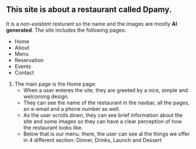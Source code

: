 ## This site is about a restaurant called Dpamy.
It is a *non-existant* resturant so the name and the images are mostly **AI generated**.
The site includes the following pages:
- Home
- About
- Menu
- Reservation
- Events
- Contact
1. The main page is the Home page:
   - When a user enteres the site, they are greeted by a nice, simple and welcoming design. 
   - They can see the name of the restaurant in the navbar, all the pages, an e-email and a phone number as well.
   - As the user scrolls down, they can see brief information about the site and some images so they can have a clear perception of how the restaurant looks like.
   - Below that is our menu. there, the user can see al the things we offer in 4 different section: Dinner, Drinks, Launch and Dessert
